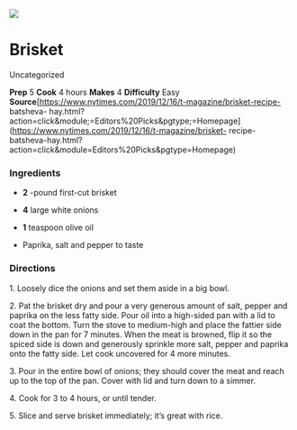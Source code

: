 ﻿

![](../Images/0e9f3922-40e2-411e-9a06-6553293d5f41.jpg)

#  Brisket

Uncategorized

 **Prep** 5 **Cook** 4 hours **Makes** 4 **Difficulty** Easy
**Source**[https://www.nytimes.com/2019/12/16/t-magazine/brisket-recipe-
batsheva-
hay.html?action=click&module;=Editors%20Picks&pgtype;=Homepage](https://www.nytimes.com/2019/12/16/t-magazine/brisket-
recipe-batsheva-hay.html?action=click&module=Editors%20Picks&pgtype=Homepage)

###  Ingredients

  * **2** -pound first-cut brisket
  

  *  **4** large white onions
  

  *  **1** teaspoon olive oil
  

  * Paprika, salt and pepper to taste

###  Directions

1\. Loosely dice the onions and set them aside in a big bowl.

2\. Pat the brisket dry and pour a very generous amount of salt, pepper and
paprika on the less fatty side. Pour oil into a high-sided pan with a lid to
coat the bottom. Turn the stove to medium-high and place the fattier side down
in the pan for 7 minutes. When the meat is browned, flip it so the spiced side
is down and generously sprinkle more salt, pepper and paprika onto the fatty
side. Let cook uncovered for 4 more minutes.

3\. Pour in the entire bowl of onions; they should cover the meat and reach up
to the top of the pan. Cover with lid and turn down to a simmer.

4\. Cook for 3 to 4 hours, or until tender.

5\. Slice and serve brisket immediately; it’s great with rice.

